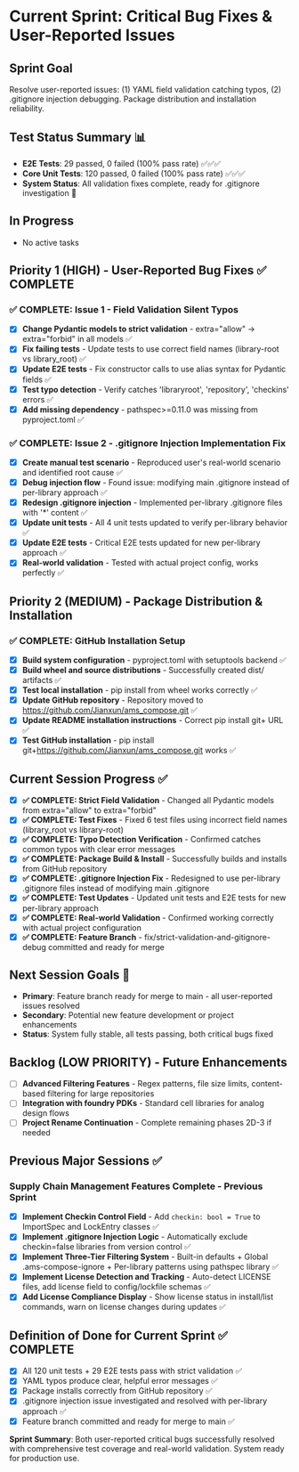 # Current Sprint: Critical Bug Fixes & User-Reported Issues

## Sprint Goal
Resolve user-reported issues: (1) YAML field validation catching typos, (2) .gitignore injection debugging. Package distribution and installation reliability.

## Test Status Summary 📊  
- **E2E Tests**: 29 passed, 0 failed (100% pass rate) ✅✅✅
- **Core Unit Tests**: 120 passed, 0 failed (100% pass rate) ✅✅✅
- **System Status**: All validation fixes complete, ready for .gitignore investigation 🎯

## In Progress  
- No active tasks

## Priority 1 (HIGH) - User-Reported Bug Fixes ✅ COMPLETE

### ✅ COMPLETE: Issue 1 - Field Validation Silent Typos
- [x] **Change Pydantic models to strict validation** - extra="allow" → extra="forbid" in all models ✅
- [x] **Fix failing tests** - Update tests to use correct field names (library-root vs library_root) ✅  
- [x] **Update E2E tests** - Fix constructor calls to use alias syntax for Pydantic fields ✅
- [x] **Test typo detection** - Verify catches 'libraryroot', 'repository', 'checkins' errors ✅
- [x] **Add missing dependency** - pathspec>=0.11.0 was missing from pyproject.toml ✅

### ✅ COMPLETE: Issue 2 - .gitignore Injection Implementation Fix
- [x] **Create manual test scenario** - Reproduced user's real-world scenario and identified root cause ✅
- [x] **Debug injection flow** - Found issue: modifying main .gitignore instead of per-library approach ✅
- [x] **Redesign .gitignore injection** - Implemented per-library .gitignore files with '*' content ✅
- [x] **Update unit tests** - All 4 unit tests updated to verify per-library behavior ✅
- [x] **Update E2E tests** - Critical E2E tests updated for new per-library approach ✅
- [x] **Real-world validation** - Tested with actual project config, works perfectly ✅

## Priority 2 (MEDIUM) - Package Distribution & Installation

### ✅ COMPLETE: GitHub Installation Setup
- [x] **Build system configuration** - pyproject.toml with setuptools backend ✅
- [x] **Build wheel and source distributions** - Successfully created dist/ artifacts ✅
- [x] **Test local installation** - pip install from wheel works correctly ✅
- [x] **Update GitHub repository** - Repository moved to https://github.com/Jianxun/ams_compose.git ✅
- [x] **Update README installation instructions** - Correct pip install git+ URL ✅
- [x] **Test GitHub installation** - pip install git+https://github.com/Jianxun/ams_compose.git works ✅

## Current Session Progress ✅
- [x] **✅ COMPLETE: Strict Field Validation** - Changed all Pydantic models from extra="allow" to extra="forbid"
- [x] **✅ COMPLETE: Test Fixes** - Fixed 6 test files using incorrect field names (library_root vs library-root)
- [x] **✅ COMPLETE: Typo Detection Verification** - Confirmed catches common typos with clear error messages
- [x] **✅ COMPLETE: Package Build & Install** - Successfully builds and installs from GitHub repository
- [x] **✅ COMPLETE: .gitignore Injection Fix** - Redesigned to use per-library .gitignore files instead of modifying main .gitignore
- [x] **✅ COMPLETE: Test Updates** - Updated unit tests and E2E tests for new per-library approach
- [x] **✅ COMPLETE: Real-world Validation** - Confirmed working correctly with actual project configuration
- [x] **✅ COMPLETE: Feature Branch** - fix/strict-validation-and-gitignore-debug committed and ready for merge

## Next Session Goals 🎯
- **Primary**: Feature branch ready for merge to main - all user-reported issues resolved
- **Secondary**: Potential new feature development or project enhancements
- **Status**: System fully stable, all tests passing, both critical bugs fixed

## Backlog (LOW PRIORITY) - Future Enhancements  
- [ ] **Advanced Filtering Features** - Regex patterns, file size limits, content-based filtering for large repositories
- [ ] **Integration with foundry PDKs** - Standard cell libraries for analog design flows
- [ ] **Project Rename Continuation** - Complete remaining phases 2D-3 if needed

## Previous Major Sessions ✅

### Supply Chain Management Features Complete - Previous Sprint
- [x] **Implement Checkin Control Field** - Add `checkin: bool = True` to ImportSpec and LockEntry classes ✅
- [x] **Implement .gitignore Injection Logic** - Automatically exclude checkin=false libraries from version control ✅
- [x] **Implement Three-Tier Filtering System** - Built-in defaults + Global .ams-compose-ignore + Per-library patterns using pathspec library ✅
- [x] **Implement License Detection and Tracking** - Auto-detect LICENSE files, add license field to config/lockfile schemas ✅
- [x] **Add License Compliance Display** - Show license status in install/list commands, warn on license changes during updates ✅

## Definition of Done for Current Sprint ✅ COMPLETE
- [x] All 120 unit tests + 29 E2E tests pass with strict validation ✅
- [x] YAML typos produce clear, helpful error messages ✅  
- [x] Package installs correctly from GitHub repository ✅
- [x] .gitignore injection issue investigated and resolved with per-library approach ✅
- [x] Feature branch committed and ready for merge to main ✅

**Sprint Summary**: Both user-reported critical bugs successfully resolved with comprehensive test coverage and real-world validation. System ready for production use.